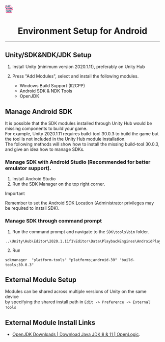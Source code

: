 <a href="/README.md"><img src="/docs/images/PlayEveryWareLogo.gif" alt="Lobby Screenshot" width="5%"/></a>

# <div align="center">Environment Setup for Android</div>
---

## Unity/SDK&NDK/JDK Setup

1. Install Unity (minimum version 2020.1.11), preferably on Unity Hub

2. Press "Add Modules", select and install the following modules.
    * Windows Build Support (Il2CPP)
    * Android SDK & NDK Tools 
    * OpenJDK

## Manage Android SDK

It is possible that the SDK modules installed through Unity Hub would be missing components to build your game.  
For example, Unity 2020.1.11 requires build-tool 30.0.3 to build the game but the tool is not included in the Unity Hub module installation.  
The following methods will show how to install the missing build-tool 30.0.3, and give an idea how to manage SDKs.

### Manage SDK with Android Studio (Recommended for better emulator support).
 
1. Install Android Studio
2. Run the SDK Manager on the top right corner.

> [!IMPORTANT]
> Remember to set the Android SDK Location (Administrator privileges may be required to install SDK).
  
### Manage SDK through command prompt

1. Run the command prompt and navigate to the `SDK\tools\bin` folder.
```
..\Unity\Hub\Editor\2020.1.11f1\Editor\Data\PlaybackEngines\AndroidPlayer\SDK\tools\bin
```
2. Run
```
sdkmanager  "platform-tools" "platforms;android-30" "build-tools;30.0.3"
```

## External Module Setup

Modules can be shared across multiple versions of Unity on the same device  
by specifying the shared install path in `Edit -> Preference -> External Tools`

## External Module Install Links   
* <a href="https://www.openlogic.com/openjdk-downloads">OpenJDK Downloads | Download Java JDK 8 & 11 | OpenLogic</a>.

